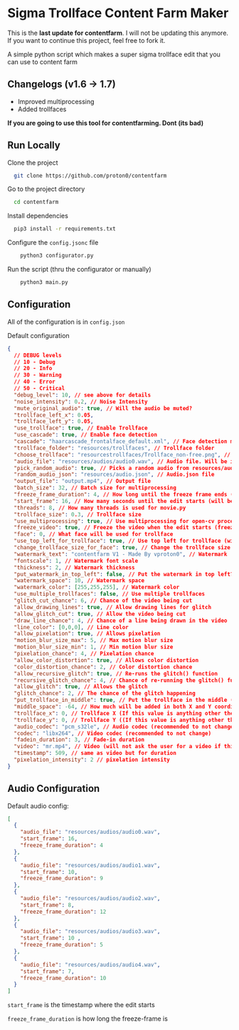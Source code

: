 
# Sigma Trollface Content Farm Maker

This is the **last update for contentfarm**. I will not be updating this anymore. If you want to continue this project, feel free to fork it.

A simple python script which makes a super sigma trollface edit that you can use to content farm

## Changelogs (v1.6 -> 1.7)
- Improved multiprocessing
- Added trollfaces


**If you are going to use this tool for contentfarming. Dont (its bad)**

## Run Locally

Clone the project

```bash
  git clone https://github.com/proton0/contentfarm
```

Go to the project directory

```bash
  cd contentfarm
```

Install dependencies

```bash
  pip3 install -r requirements.txt
```

Configure the `config.jsonc` file

```bash
    python3 configurator.py
```

Run the script (thru the configurator or manually)

```bash
    python3 main.py
```


## Configuration
All of the configuration is in `config.json`

Default configuration
```json lines
{
  // DEBUG levels
  // 10 - Debug
  // 20 - Info
  // 30 - Warning
  // 40 - Error
  // 50 - Critical
  "debug_level": 10, // see above for details
  "noise_intensity": 0.2, // Noise Intensity
  "mute_original_audio": true, // Will the audio be muted?
  "trollface_left_x": 0.05,
  "trollface_left_y": 0.05,
  "use_trollface": true, // Enable Trollface
  "use_cascade": true, // Enable face detection
  "cascade": "haarcascade_frontalface_default.xml", // Face detection model
  "trollface_folder": "resources/trollfaces", // Trollface folder
  "choose_trollface": "resourcestrollfaces/Trollface_non-free.png", // Choose trollface
  "audio_file": "resources/audios/audio0.wav", // Audio file. Will be ignored if pick_random_audio is true
  "pick_random_audio": true, // Picks a random audio from resources/audio.json
  "random_audio_json": "resources/audio.json", // Audio.json file
  "output_file": "output.mp4", // Output file
  "batch_size": 32, // Batch size for multiprocessing
  "freeze_frame_duration": 4, // How long until the freeze frame ends (will be ignored if pick_random_audio is true)
  "start_frame": 16, // How many seconds until the edit starts (will be ignored if pick_random_audio is true)
  "threads": 8, // How many threads is used for movie.py
  "trollface_size": 0.3, // Trollface size
  "use_multiprocessing": true, // Use multiprocessing for open-cv processing
  "freeze_video": true, // Freeze the video when the edit starts (freeze-frame)
  "face": 0, // What face will be used for trollface
  "use_top_left_for_trollface": true, // Use top left for trollface (will be ignored if put_trollface_in_middle is true and a face is detected)
  "change_trollface_size_for_face": true, // Change the trollface size so its the same as the face
  "watermark_text": "contentfarm V1 - Made By vproton0", // Watermark
  "fontscale": 1, // Watermark font scale
  "thickness": 2, // Watermark thickness
  "put_watermark_in_top_left": false, // Put the watermark in top left?
  "watermark_space": 10, // Watermark space
  "watermark_color": [255,255,255], // Watermark color
  "use_multiple_trollfaces": false, // Use multiple trollfaces
  "glitch_cut_chance": 6, // Chance of the video being cut
  "allow_drawing_lines": true, // Allow drawing lines for glitch
  "allow_glitch_cut": true, // Allow the video being cut
  "draw_line_chance": 4, // Chance of a line being drawn in the video
  "line_color": [0,0,0], // Line color
  "allow_pixelation": true, // Allows pixelation
  "motion_blur_size_max": 5, // Max motion blur size
  "motion_blur_size_min": 1, // Min motion blur size
  "pixelation_chance": 4, // Pixelation chance
  "allow_color_distortion": true, // Allows color distortion
  "color_distortion_chance": 2, // Color distortion chance
  "allow_recursive_glitch": true, // Re-runs the glitch() function
  "recursive_glitch_chance": 4, // Chance of re-running the glitch() function
  "allow_glitch": true, // Allows the glitch
  "glitch_chance": 2, // The chance of the glitch happening
  "put_trollface_in_middle": true, // Put the trollface in the middle (will be ignored if a face is detected)
  "middle_space": -64, // How much will be added in both X and Y coordinates
  "trollface_x": 0, // Trollface X (If this value is anything other then 0 then ANY trollface related values will be ignored)
  "trollface_y": 0, // Trollface Y ((If this value is anything other then 0 then ANY trollface related values will be ignored)
  "audio_codec": "pcm_s32le", // Audio codec (recommended to not change)
  "codec": "libx264", // Video codec (recommended to not change)
  "fadein_duration": 3, // Fade-in duration
  "video": "mr.mp4", // Video (will not ask the user for a video if this is set)
  "timestamp": 509, // same as video but for duration
  "pixelation_intensity": 2 // pixelation intensity
}
```


## Audio Configuration
Default audio config:
```json
[
  {
    "audio_file": "resources/audios/audio0.wav",
    "start_frame": 16,
    "freeze_frame_duration": 4
  },
  {
    "audio_file": "resources/audios/audio1.wav",
    "start_frame": 10,
    "freeze_frame_duration": 9
  },
  {
    "audio_file": "resources/audios/audio2.wav",
    "start_frame": 8,
    "freeze_frame_duration": 12
  },
  {
    "audio_file": "resources/audios/audio3.wav",
    "start_frame": 10 ,
    "freeze_frame_duration": 5
  },
  {
    "audio_file": "resources/audios/audio4.wav",
    "start_frame": 7,
    "freeze_frame_duration": 10
  }
]
```

`start_frame` is the timestamp where the edit starts

`freeze_frame_duration` is how long the freeze-frame is